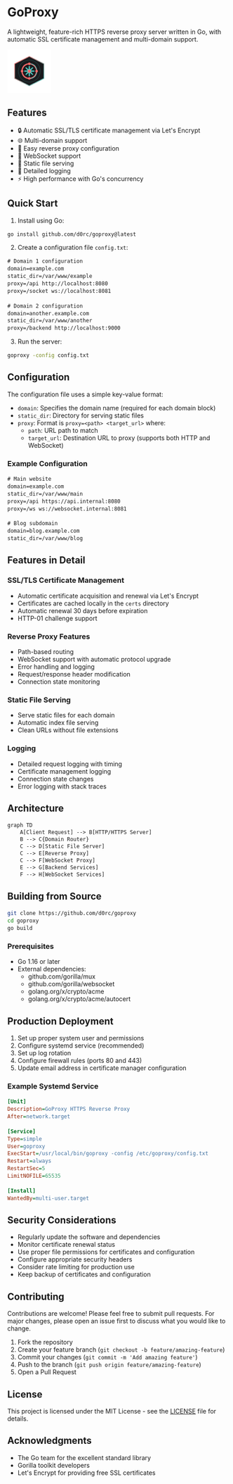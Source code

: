 # GoProxy

A lightweight, feature-rich HTTPS reverse proxy server written in Go, with automatic SSL certificate management and multi-domain support.

<img src="logo.svg" width="100">

## Features

- 🔒 Automatic SSL/TLS certificate management via Let's Encrypt
- 🌐 Multi-domain support
- 🔄 Easy reverse proxy configuration
- 🔌 WebSocket support
- 📁 Static file serving
- 📝 Detailed logging
- ⚡ High performance with Go's concurrency

## Quick Start

1. Install using Go:
```bash
go install github.com/d0rc/goproxy@latest
```

2. Create a configuration file `config.txt`:
```txt
# Domain 1 configuration
domain=example.com
static_dir=/var/www/example
proxy=/api http://localhost:8080
proxy=/socket ws://localhost:8081

# Domain 2 configuration
domain=another.example.com
static_dir=/var/www/another
proxy=/backend http://localhost:9000
```

3. Run the server:
```bash
goproxy -config config.txt
```

## Configuration

The configuration file uses a simple key-value format:

- `domain`: Specifies the domain name (required for each domain block)
- `static_dir`: Directory for serving static files
- `proxy`: Format is `proxy=<path> <target_url>` where:
    - `path`: URL path to match
    - `target_url`: Destination URL to proxy (supports both HTTP and WebSocket)

### Example Configuration

```txt
# Main website
domain=example.com
static_dir=/var/www/main
proxy=/api https://api.internal:8080
proxy=/ws ws://websocket.internal:8081

# Blog subdomain
domain=blog.example.com
static_dir=/var/www/blog
```

## Features in Detail

### SSL/TLS Certificate Management

- Automatic certificate acquisition and renewal via Let's Encrypt
- Certificates are cached locally in the `certs` directory
- Automatic renewal 30 days before expiration
- HTTP-01 challenge support

### Reverse Proxy Features

- Path-based routing
- WebSocket support with automatic protocol upgrade
- Error handling and logging
- Request/response header modification
- Connection state monitoring

### Static File Serving

- Serve static files for each domain
- Automatic index file serving
- Clean URLs without file extensions

### Logging

- Detailed request logging with timing
- Certificate management logging
- Connection state changes
- Error logging with stack traces

## Architecture

```mermaid
graph TD
    A[Client Request] --> B[HTTP/HTTPS Server]
    B --> C{Domain Router}
    C --> D[Static File Server]
    C --> E[Reverse Proxy]
    C --> F[WebSocket Proxy]
    E --> G[Backend Services]
    F --> H[WebSocket Services]
```

## Building from Source

```bash
git clone https://github.com/d0rc/goproxy
cd goproxy
go build
```

### Prerequisites

- Go 1.16 or later
- External dependencies:
    - github.com/gorilla/mux
    - github.com/gorilla/websocket
    - golang.org/x/crypto/acme
    - golang.org/x/crypto/acme/autocert

## Production Deployment

1. Set up proper system user and permissions
2. Configure systemd service (recommended)
3. Set up log rotation
4. Configure firewall rules (ports 80 and 443)
5. Update email address in certificate manager configuration

### Example Systemd Service

```ini
[Unit]
Description=GoProxy HTTPS Reverse Proxy
After=network.target

[Service]
Type=simple
User=goproxy
ExecStart=/usr/local/bin/goproxy -config /etc/goproxy/config.txt
Restart=always
RestartSec=5
LimitNOFILE=65535

[Install]
WantedBy=multi-user.target
```

## Security Considerations

- Regularly update the software and dependencies
- Monitor certificate renewal status
- Use proper file permissions for certificates and configuration
- Configure appropriate security headers
- Consider rate limiting for production use
- Keep backup of certificates and configuration

## Contributing

Contributions are welcome! Please feel free to submit pull requests. For major changes, please open an issue first to discuss what you would like to change.

1. Fork the repository
2. Create your feature branch (`git checkout -b feature/amazing-feature`)
3. Commit your changes (`git commit -m 'Add amazing feature'`)
4. Push to the branch (`git push origin feature/amazing-feature`)
5. Open a Pull Request

## License

This project is licensed under the MIT License - see the [LICENSE](LICENSE) file for details.

## Acknowledgments

- The Go team for the excellent standard library
- Gorilla toolkit developers
- Let's Encrypt for providing free SSL certificates
